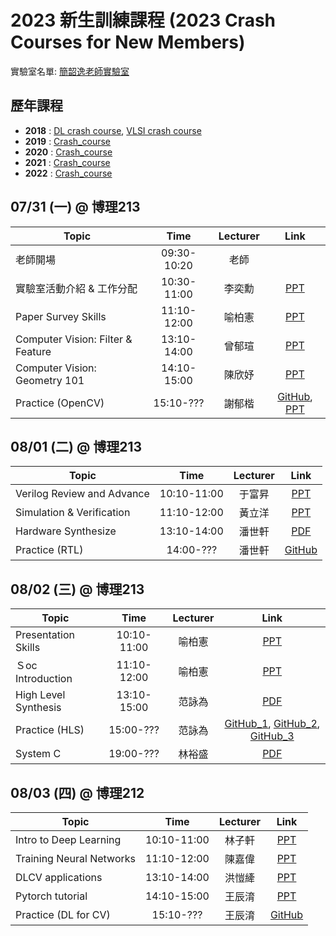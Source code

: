 # 2023 新生訓練課程 (2023 Crash Courses for New Members)
實驗室名單:
[簡韶逸老師實驗室](http://media.ee.ntu.edu.tw/)

## 歷年課程

+ **2018** : [DL crash course](./2018/2018_DL_Crash_Course.md), [VLSI crash course](./2018/2018_VLSI_Crash_Course.md)
+ **2019** : [Crash_course](./2019/README.md)
+ **2020** : [Crash_course](./2020/README.md)
+ **2021** : [Crash_course](./2021/README.md)
+ **2022** : [Crash_course](./2022/README.md)

## 07/31 (一) @ 博理213
|Topic|Time|Lecturer|Link|
|---|:---:|:---:|:---:|
|老師開場|09:30-10:20|老師| |
|實驗室活動介紹 & 工作分配|10:30-11:00|李奕勳|[PPT](http://media.ee.ntu.edu.tw/crash_course/2023/2023_intro_lab.pptx)|
|Paper Survey Skills|11:10-12:00|喻柏憲|[PPT](http://media.ee.ntu.edu.tw/crash_course/2023/2023_paper_survey_skills.pptx)|
|Computer Vision: Filter & Feature|13:10-14:00|曾郁瑄|[PPT](http://media.ee.ntu.edu.tw/crash_course/2023/2023_cv_filter_feature.pptx)|
|Computer Vision: Geometry 101|14:10-15:00|陳欣妤|[PPT](http://media.ee.ntu.edu.tw/crash_course/2023/2023_Geometry_101.pptx)|
|Practice (OpenCV)|15:10-???|謝郁楷|[GitHub](https://github.com/mediaic/Python_OpenCV_Lab), [PPT](http://media.ee.ntu.edu.tw/crash_course/2023/2023_python_opencv_lab.pptx)|

## 08/01 (二) @ 博理213
|Topic|Time|Lecturer|Link|
|---|:---:|:---:|:---:|
|Verilog Review and Advance|10:10-11:00|于富昇|[PPT](http://media.ee.ntu.edu.tw/crash_course/2023/2023_verilog_review_advance.pptx)|
|Simulation & Verification|11:10-12:00|黃立洋|[PPT](http://media.ee.ntu.edu.tw/crash_course/2023/2023_rtl_verification.pptx)|
|Hardware Synthesize|13:10-14:00|潘世軒|[PDF](http://media.ee.ntu.edu.tw/crash_course/2023/2023_Logic_Synthesis.pdf)|
|Practice (RTL)|14:00-???|潘世軒|[GitHub](https://github.com/mediaic/VLSI_Lab1)|

## 08/02 (三) @ 博理213
|Topic|Time|Lecturer|Link|
|---|:---:|:---:|:---:|
|Presentation Skills |10:10-11:00|喻柏憲|[PPT](http://media.ee.ntu.edu.tw/crash_course/2023/2023_how_to_present.pptx)|
|Ｓoc Introduction |11:10-12:00|喻柏憲|[PPT](http://media.ee.ntu.edu.tw/crash_course/2023/2023_SOC_Introduction.pptx) |
|High Level Synthesis |13:10-15:00|范詠為|[PDF](http://media.ee.ntu.edu.tw/crash_course/2023/2023_HLS101_v3.pdf) |
|Practice (HLS)|15:00-???|范詠為|[GitHub_1](https://github.com/mediaic/boledu-hls-course-lab_1.git), [GitHub_2](https://github.com/mediaic/boledu-hls-course-lab_2.git), [GitHub_3](https://github.com/mediaic/boledu-hls-course-lab_3.git)|
|System C|19:00-???|林裕盛|[PDF](http://media.ee.ntu.edu.tw/crash_course/2023/2023_system_verification.pdf)|

## 08/03 (四) @ 博理212
|Topic|Time|Lecturer|Link|
|---|:---:|:---:|:---:|
|Intro to Deep Learning|10:10-11:00|林子軒|[PPT](http://media.ee.ntu.edu.tw/crash_course/2023/2023_Intro_DL.pptx)|
|Training Neural Networks|11:10-12:00|陳嘉偉|[PPT](http://media.ee.ntu.edu.tw/crash_course/2023/2023_DL.pptx)|
|DLCV applications|13:10-14:00|洪愷縴|[PPT](http://media.ee.ntu.edu.tw/crash_course/2023/2023_DLCV_application.pptx)|
|Pytorch tutorial|14:10-15:00|王辰淯|[PPT](http://media.ee.ntu.edu.tw/crash_course/2023/2023_PyTorch_Tutorial.pptx)|
|Practice (DL for CV)|15:10-???|王辰淯|[GitHub](https://github.com/mediaic/DL_Practice)|

